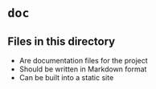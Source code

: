 # `doc`

## Files in this directory

- Are documentation files for the project
- Should be written in Markdown format
- Can be built into a static site
